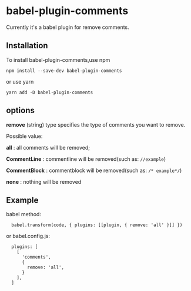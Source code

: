 babel-plugin-comments
=========================

Currently it's a babel plugin for remove comments.

## Installation

To install babel-plugin-comments,use npm

```
npm install --save-dev babel-plugin-comments
```

or use yarn

```
yarn add -D babel-plugin-comments
```

## options

**remove** (string) type specifies the type of comments you want to remove.

Possible value:

**all** : all comments will be removed;

**CommentLine** : commentline will be removed(such as: ```//example```)

**CommentBlock** : commentblock will be removed(such as: ```/* example*/```)

**none** : nothing will be removed


## Example

babel method:

```
  babel.transform(code, { plugins: [[plugin, { remove: 'all' }]] })
```

or babel.config.js:

```
  plugins: [
    [
      'comments',
      {
        remove: 'all',
      }
    ],
  ]
```



